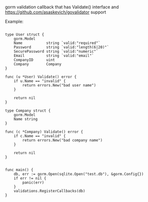 gorm validation callback that has Validate() interface and https://github.com/asaskevich/govalidator support

Example:

```

type User struct {
	gorm.Model
	Name           string `valid:"required"`
	Password       string `valid:"length(6|20)"`
	SecurePassword string `valid:"numeric"`
	Email          string `valid:"email"`
	CompanyID      uint
	Company        Company
}

func (u *User) Validate() error {
	if u.Name == "invalid" {
		return errors.New("bad user name")
	}

	return nil
}

type Company struct {
	gorm.Model
	Name string
}

func (c *Company) Validate() error {
	if c.Name == "invalid" {
		return errors.New("bad company name")
	}

	return nil
}


func main() {
	db, err := gorm.Open(sqlite.Open("test.db"), &gorm.Config{})
	if err != nil {
		panic(err)
	}
	validations.RegisterCallbacks(db)
}
```